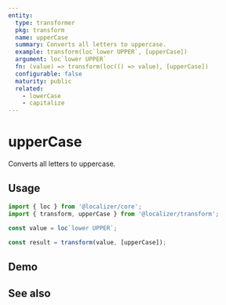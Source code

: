 ```yaml
---
entity:
  type: transformer
  pkg: transform
  name: upperCase
  summary: Converts all letters to uppercase.
  example: transform(loc`lower UPPER`, [upperCase])
  argument: loc`lower UPPER`
  fn: (value) => transform(loc(() => value), [upperCase])
  configurable: false
  maturity: public
  related:
    - lowerCase
    - capitalize
---
```


# upperCase <Package name="transform"/>

Converts all letters to uppercase.

## Usage

```typescript twoslash
import { loc } from '@localizer/core';
import { transform, upperCase } from '@localizer/transform';

const value = loc`lower UPPER`;

const result = transform(value, [upperCase]);
```

## Demo

<script setup>
  import { ref, computed } from 'vue';
  import { NFormItem } from 'naive-ui/es/form';
  import { NInput } from 'naive-ui/es/input';

  const value = ref('lower UPPER');
</script>

<EntityDemo :args="[value]">
  <NFormItem label="Value">
    <NInput v-model:value="value" type="text" />
  </NFormItem>

</EntityDemo>

## See also

<Entities />
